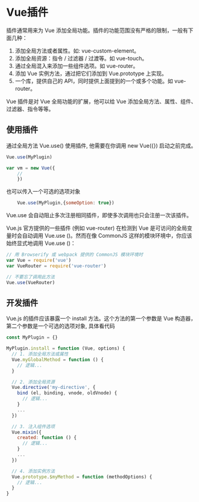 # Vue插件

插件通常用来为 Vue 添加全局功能。插件的功能范围没有严格的限制，一般有下面几种：

1. 添加全局方法或者属性。如: vue-custom-element。
2. 添加全局资源：指令 / 过滤器 / 过渡等。如 vue-touch。
3. 通过全局混入来添加一些组件选项。如 vue-router。
4. 添加 Vue 实例方法，通过把它们添加到 Vue.prototype 上实现。
5. 一个库，提供自己的 API，同时提供上面提到的一个或多个功能。如 vue-router。

Vue 插件是对 Vue 全局功能的扩展，他可以给 Vue 添加全局方法、属性、组件、过滤器、指令等等。

## 使用插件

通过全局方法 Vue.use() 使用插件, 他需要在你调用 new Vue({}) 启动之前完成。

```js
Vue.use(MyPlugin)

var vm = new Vue({
    //
    })
```

也可以传入一个可选的选项对象

```js
    Vue.use(MyPlugin,{someOption: true})
```

Vue.use 会自动阻止多次注册相同插件，即使多次调用也只会注册一次该插件。

Vue.js 官方提供的一些插件 (例如 vue-router) 在检测到 Vue 是可访问的全局变量时会自动调用 Vue.use ()。然而在像 CommonJS 
这样的模块环境中，你应该始终显式地调用 Vue.use ()：

```js
// 用 Browserify 或 webpack 提供的 CommonJS 模块环境时
var Vue = require('vue')
var VueRouter = require('vue-router')

// 不要忘了调用此方法
Vue.use(VueRouter)
```

## 开发插件

Vue.js 的插件应该暴露一个 install 方法。这个方法的第一个参数是 Vue 构造器，第二个参数是一个可选的选项对象, 具体看代码

```js
const MyPlugin = {}

MyPlugin.install = function (Vue, options) {
  // 1. 添加全局方法或属性
  Vue.myGlobalMethod = function () {
    // 逻辑...
  }

  // 2. 添加全局资源
  Vue.directive('my-directive', {
    bind (el, binding, vnode, oldVnode) {
      // 逻辑...
    }
    ...
  })

  // 3. 注入组件选项
  Vue.mixin({
    created: function () {
      // 逻辑...
    }
    ...
  })

  // 4. 添加实例方法
  Vue.prototype.$myMethod = function (methodOptions) {
    // 逻辑...
  }
}

```